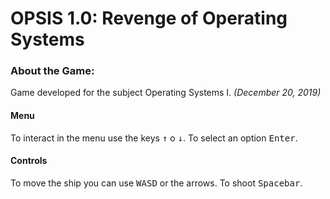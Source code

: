 # OPSIS 1.0: Revenge of Operating Systems
 
### About the Game:

Game developed for the subject Operating Systems I. _(December 20, 2019)_ 

#### Menu

To interact in the menu use the keys <kbd>↑</kbd> o <kbd>↓</kbd>. To select an option <kbd>Enter</kbd>.

#### Controls

To move the ship  you can use <kbd>W</kbd><kbd>A</kbd><kbd>S</kbd><kbd>D</kbd> or the arrows. To shoot <kbd>Spacebar</kbd>.
